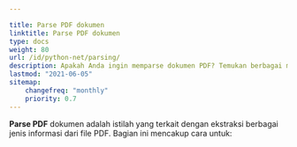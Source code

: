 ```yaml
---

title: Parse PDF dokumen  
linktitle: Parse PDF dokumen  
type: docs  
weight: 80  
url: /id/python-net/parsing/  
description: Apakah Anda ingin memparse dokumen PDF? Temukan berbagai metode ekstraksi data PDF dengan Aspose.PDF untuk Python melalui .NET.  
lastmod: "2021-06-05"  
sitemap:  
    changefreq: "monthly"  
    priority: 0.7  
---
```


**Parse PDF** dokumen adalah istilah yang terkait dengan ekstraksi berbagai jenis informasi dari file PDF. Bagian ini mencakup cara untuk: